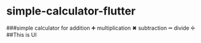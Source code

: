 # simple-calculator-flutter
###simple calculator for addition ➕ multiplication ✖ subtraction ➖ divide ➗
##This is UI

